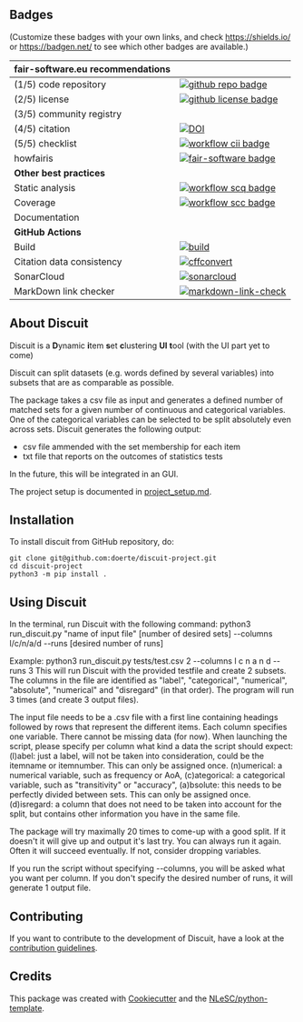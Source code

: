 ## Badges

(Customize these badges with your own links, and check https://shields.io/ or https://badgen.net/ to see which other badges are available.)

| fair-software.eu recommendations | |
| :-- | :--  |
| (1/5) code repository              | [![github repo badge](https://img.shields.io/badge/github-repo-000.svg?logo=github&labelColor=gray&color=blue)](https://github.com/doerte/discuit-project) |
| (2/5) license                      | [![github license badge](https://img.shields.io/github/license/doerte/discuit-project)](https://github.com/doerte/discuit-project) |
| (3/5) community registry           | <!-- [![RSD](https://img.shields.io/badge/rsd-discuit-00a3e3.svg)](https://www.research-software.nl/software/<replace-with-name>) [![workflow pypi badge](https://img.shields.io/pypi/v/<replace-with-name>.svg?colorB=blue)](https://pypi.python.org/project/<replace-with-name>/) -->|
| (4/5) citation                     | [![DOI](https://zenodo.org/badge/DOI/10.5281/zenodo.7671856.svg)](https://doi.org/10.5281/zenodo.7671856) |
| (5/5) checklist                    | [![workflow cii badge](https://bestpractices.coreinfrastructure.org/projects/<replace-with-created-project-identifier>/badge)](https://bestpractices.coreinfrastructure.org/projects/<replace-with-created-project-identifier>) |
| howfairis                          | [![fair-software badge](https://img.shields.io/badge/fair--software.eu-%E2%97%8F%20%20%E2%97%8F%20%20%E2%97%8F%20%20%E2%97%8F%20%20%E2%97%8B-yellow)](https://fair-software.eu) |
| **Other best practices**           | &nbsp; |
| Static analysis                    | [![workflow scq badge](https://sonarcloud.io/api/project_badges/measure?project=doerte_discuit-project&metric=alert_status)](https://sonarcloud.io/dashboard?id=doerte_discuit-project) |
| Coverage                           | [![workflow scc badge](https://sonarcloud.io/api/project_badges/measure?project=doerte_discuit-project&metric=coverage)](https://sonarcloud.io/dashboard?id=doerte_discuit-project) |
| Documentation                      | <!-- [![Documentation Status](https://readthedocs.org/projects/discuit-project/badge/?version=latest)](https://<replace-with-name>.readthedocs.io/en/latest/?badge=latest) --> |
| **GitHub Actions**                 | &nbsp; |
| Build                              | [![build](https://github.com/doerte/discuit-project/actions/workflows/build.yml/badge.svg)](https://github.com/doerte/discuit-project/actions/workflows/build.yml) |
| Citation data consistency               | [![cffconvert](https://github.com/doerte/discuit-project/actions/workflows/cffconvert.yml/badge.svg)](https://github.com/doerte/discuit-project/actions/workflows/cffconvert.yml) |
| SonarCloud                         | [![sonarcloud](https://github.com/doerte/discuit-project/actions/workflows/sonarcloud.yml/badge.svg)](https://github.com/doerte/discuit-project/actions/workflows/sonarcloud.yml) |
| MarkDown link checker              | [![markdown-link-check](https://github.com/doerte/discuit-project/actions/workflows/markdown-link-check.yml/badge.svg)](https://github.com/doerte/discuit-project/actions/workflows/markdown-link-check.yml) |

## About Discuit

Discuit is a **D**ynamic **i**tem **s**et **c**lustering **UI** **t**ool (with the UI part yet to come)

Discuit can split datasets (e.g. words defined by several variables) into subsets that are as comparable as possible.

The package takes a csv file as input and generates a defined number of matched sets for a given number of continuous and categorical variables. One of the categorical variables can be selected to be split absolutely even across sets. Discuit generates the following output:
- csv file ammended with the set membership for each item
- txt file that reports on the outcomes of statistics tests

In the future, this will be integrated in an GUI. 

The project setup is documented in [project_setup.md](project_setup.md).

## Installation

To install discuit from GitHub repository, do:

```console
git clone git@github.com:doerte/discuit-project.git
cd discuit-project
python3 -m pip install .
```

<!-- ## Documentation

Include a link to your project's full documentation here. --> 

## Using Discuit
In the terminal, run Discuit with the following command:
python3 run_discuit.py "name of input file" [number of desired sets] --columns l/c/n/a/d --runs [desired number of runs]

Example: python3 run_discuit.py tests/test.csv 2 --columns l c n a n d --runs 3
This will run Discuit with the provided testfile and create 2 subsets. The columns in the file are identified as "label", "categorical", "numerical", "absolute", "numerical" and "disregard" (in that order). The program will run 3 times (and create 3 output files).


The input file needs to be a .csv file with a first line containing headings followed by rows that represent the different items. Each column specifies one variable. There cannot be missing data (for now). When launching the script, please specify per column what kind a data the script should expect: (l)abel: just a label, will not be taken into consideration, could be the itemname or itemnumber. This can only be assigned once. (n)umerical: a numerical variable, such as frequency or AoA, (c)ategorical: a categorical variable, such as "transitivity" or "accuracy", (a)bsolute: this needs to be perfectly divided between sets. This can only be assigned once. (d)isregard: a column that does not need to be taken into account for the split, but contains other information you have in the same file.

The package will try maximally 20 times to come-up with a good split. If it doesn't it will give up and output it's last try. You can always run it again. Often it will succeed eventually. If not, consider dropping variables.

If you run the script without specifying --columns, you will be asked what you want per column. If you don't specify the desired number of runs, it will generate 1 output file.

## Contributing

If you want to contribute to the development of Discuit,
have a look at the [contribution guidelines](CONTRIBUTING.md).

## Credits

This package was created with [Cookiecutter](https://github.com/audreyr/cookiecutter) and the [NLeSC/python-template](https://github.com/NLeSC/python-template).
